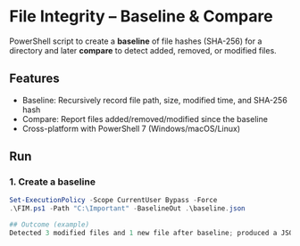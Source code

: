 # File Integrity – Baseline & Compare

PowerShell script to create a **baseline** of file hashes (SHA-256) for a directory and later **compare** to detect added, removed, or modified files.

## Features
- Baseline: Recursively record file path, size, modified time, and SHA-256 hash
- Compare: Report files added/removed/modified since the baseline
- Cross-platform with PowerShell 7 (Windows/macOS/Linux)

## Run

### 1. Create a baseline
```powershell
Set-ExecutionPolicy -Scope CurrentUser Bypass -Force
.\FIM.ps1 -Path "C:\Important" -BaselineOut .\baseline.json

## Outcome (example)
Detected 3 modified files and 1 new file after baseline; produced a JSON report suitable for incident response evidence.
